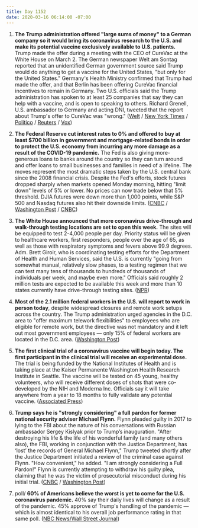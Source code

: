 ```yaml
---
title: Day 1152
date: 2020-03-16 06:14:00 -07:00
---
```


1. **The Trump administration offered "large sums of money" to a German company so it would bring its coronavirus research to the U.S. and make its potential vaccine exclusively available to U.S. patients.** Trump made the offer during a meeting with the CEO of CureVac at the White House on March 2. The German newspaper Welt am Sontag reported that an unidentified German government source said Trump would do anything to get a vaccine for the United States, "but only for the United States." Germany's Health Ministry confirmed that Trump had made the offer, and that Berlin has been offering CureVac financial incentives to remain in Germany. Two U.S. officials said the Trump administration has spoken to at least 25 companies that say they can help with a vaccine, and is open to speaking to others. Richard Grenell, U.S. ambassador to Germany and acting DNI, tweeted that the report about Trump's offer to CureVac was "wrong." ([Welt](https://www.welt.de/wirtschaft/plus206563595/Trump-will-deutsche-Impfstoff-Firma-CureVac-Traumatische-Erfahrung.html) / [New York Times](https://www.nytimes.com/2020/03/15/world/europe/cornonavirus-vaccine-us-germany.html) / [Politico](https://www.politico.eu/article/germany-confirms-that-donald-trump-tried-to-buy-firm-working-on-coronavirus-vaccine/amp/) / [Reuters](https://www.reuters.com/article/us-health-coronavirus-germany-usa-idUSKBN2120IV) / [Vox](https://www.vox.com/policy-and-politics/2020/3/15/21180688/coronavirus-vaccine-germany-white-house-trump))

2. **The Federal Reserve cut interest rates to 0% and offered to buy at least $700 billion in government and mortgage-related bonds in order to protect the U.S. economy from incurring any more damage as a result of the COVID-19 pandemic.** The Fed is also giving more-generous loans to banks around the country so they can turn around and offer loans to small businesses and families in need of a lifeline. The moves represent the most dramatic steps taken by the U.S. central bank since the 2008 financial crisis. Despite the Fed's efforts, stock futures dropped sharply when markets opened Monday morning, hitting "limit down" levels of 5% or lower. No prices can now trade below that 5% threshold. DJIA futures were down more than 1,000 points, while S&P 500 and Nasdaq futures also hit their downside limits. ([CNBC](https://www.cnbc.com/2020/03/15/traders-await-futures-open-after-fed-cuts-rates-launches-easing-program.html) / [Washington Post](https://www.washingtonpost.com/business/2020/03/15/federal-reserve-slashes-interest-rates-zero-part-wide-ranging-emergency-intervention/) / [CNBC](https://www.cnbc.com/2020/03/15/federal-reserve-cuts-rates-to-zero-and-launches-massive-700-billion-quantitative-easing-program.html))

3. **The White House announced that more coronavirus drive-through and walk-through testing locations are set to open this week.** The sites will be equipped to test 2-4,000 people per day. Priority status will be given to healthcare workers, first responders, people over the age of 65, as well as those with respiratory symptoms and fevers above 99.9 degrees. Adm. Brett Giroir, who is coordinating testing efforts for the Department of Health and Human Services, said the U.S. is currently "going from somewhat manual, relatively slow phases, to a testing regimen that we can test many tens of thousands to hundreds of thousands of individuals per week, and maybe even more." Officials said roughly 2 million tests are expected to be available this week and more than 10 states currently have drive-through testing sites. ([NPR](https://www.npr.org/2020/03/15/816117889/white-house-to-give-update-on-how-to-get-tested-for-coronavirus))

4. **Most of the 2.1 million federal workers in the U.S. will report to work in person today**, despite widespread closures and remote work setups across the country. The Trump administration urged agencies in the D.C. area to "offer maximum telework flexibilities" to employees who are eligible for remote work, but the directive was not mandatory and it left out most government employees — only 15% of federal workers are located in the D.C. area. ([Washington Post](https://www.washingtonpost.com/politics/most-federal-workers-will-report-to-the-office-monday--as-the-rest-of-the-country-isolates-itself/2020/03/15/d7915324-66cc-11ea-abef-020f086a3fab_story.html))

5. **The first clinical trial of a coronavirus vaccine will begin today. The first participant in the clinical trial will receive an experimental dose.** The trial is being funded by the National Institutes of Health and is taking place at the Kaiser Permanente Washington Health Research Institute in Seattle. The vaccine will be tested on 45 young, healthy volunteers, who will receive different doses of shots that were co-developed by the NIH and Moderna Inc. Officials say it will take anywhere from a year to 18 months to fully validate any potential vaccine. ([Associated Press](https://apnews.com/8089a3d0ec8f9fde971bddd7b3aa2ba1))

6. **Trump says he is "strongly considering" a full pardon for former national security adviser Michael Flynn.** Flynn pleaded guilty in 2017 to lying to the FBI about the nature of his conversations with Russian ambassador Sergey Kislyak prior to Trump’s inauguration. "After destroying his life & the life of his wonderful family (and many others also), the FBI, working in conjunction with the Justice Department, has ‘lost’ the records of General Michael Flynn," Trump tweeted shortly after the Justice Department initiated a review of the criminal case against Flynn. "How convenient," he added. "I am strongly considering a Full Pardon!" Flynn is currently attempting to withdraw his guilty plea, claiming that he was the victim of prosecutorial misconduct during his initial trial. ([CNBC](https://www.cnbc.com/2020/03/15/trump-considering-full-pardon-of-former-national-security-advisor-michael-flynn.html) / [Washington Post](https://www.washingtonpost.com/politics/trump-says-hes-strongly-considering-pardoning-michael-flynn/2020/03/15/9137ddfe-66e4-11ea-9923-57073adce27c_story.html))

7. poll/ **60% of Americans believe the worst is yet to come for the U.S. coronavirus pandemic.** 40% say their daily lives will change as a result of the pandemic. 45% approve of Trump's handling of the pandemic — which is almost identical to his overall job performance rating in that same poll. ([NBC News/Wall Street Journal](https://www.nbcnews.com/politics/meet-the-press/sixty-percent-believe-worst-yet-come-u-s-coronavirus-pandemic-n1159106))